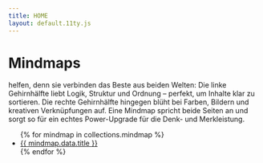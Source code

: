 ```yaml
---
title: HOME
layout: default.11ty.js
---
```


<div class="section herotext">
<h1 class="semi-brutal">Mindmaps</h1>

<p>helfen, denn sie verbinden das Beste aus beiden Welten: Die linke Gehirnhälfte liebt Logik, Struktur und Ordnung – perfekt, um Inhalte klar zu sortieren. Die rechte Gehirnhälfte hingegen blüht bei Farben, Bildern und kreativen Verknüpfungen auf. Eine Mindmap spricht beide Seiten an und sorgt so für ein echtes Power-Upgrade für die Denk- und Merkleistung.</p></div>


<div class="section">
<ul>
  {% for mindmap in collections.mindmap %}
  <li><a href="{{ mindmap.url | url }}">{{ mindmap.data.title }}</a></li>
  {% endfor %}
</ul>
</div>
